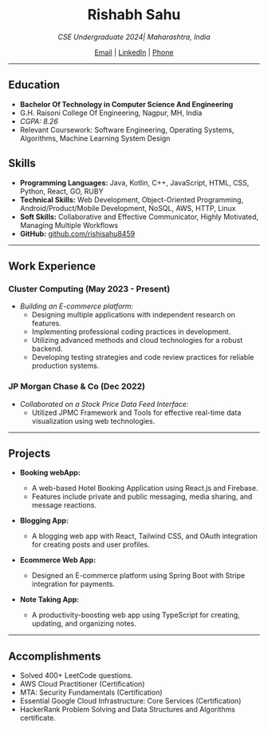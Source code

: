 <h1 align="center">Rishabh Sahu</h1>

<p align="center">
  <em>CSE Undergraduate 2024| Maharashtra, India</em>
</p>

<p align="center">
  <a href="mailto:rishisahu112@gmail.com">Email</a> | 
  <a href="https://www.linkedin.com/in/rishabh-sahu">LinkedIn</a> | 
  <a href="tel:+918459466355">Phone</a>
</p>

---

## Education

- **Bachelor Of Technology in Computer Science And Engineering**
- G.H. Raisoni College Of Engineering, Nagpur, MH, India
- *CGPA: 8.26*
- Relevant Coursework: Software Engineering, Operating Systems, Algorithms, Machine Learning System Design

## Skills

- **Programming Languages:** Java, Kotlin, C++, JavaScript, HTML, CSS, Python, React, GO, RUBY
- **Technical Skills:** Web Development, Object-Oriented Programming, Android/Product/Mobile Development, NoSQL, AWS, HTTP, Linux
- **Soft Skills:** Collaborative and Effective Communicator, Highly Motivated, Managing Multiple Workflows
- **GitHub:** [github.com/rishisahu8459](https://github.com/rishisahu8459)

---

## Work Experience

### Cluster Computing (May 2023 - Present)

- *Building an E-commerce platform:*
  - Designing multiple applications with independent research on features.
  - Implementing professional coding practices in development.
  - Utilizing advanced methods and cloud technologies for a robust backend.
  - Developing testing strategies and code review practices for reliable production systems.

### JP Morgan Chase & Co (Dec 2022)

- *Collaborated on a Stock Price Data Feed Interface:*
  - Utilized JPMC Framework and Tools for effective real-time data visualization using web technologies.

---

## Projects

- **Booking webApp:**
  - A web-based Hotel Booking Application using React.js and Firebase.
  - Features include private and public messaging, media sharing, and message reactions.

- **Blogging App:**
  - A blogging web app with React, Tailwind CSS, and OAuth integration for creating posts and user profiles.

- **Ecommerce Web App:**
  - Designed an E-commerce platform using Spring Boot with Stripe integration for payments.

- **Note Taking App:**
  - A productivity-boosting web app using TypeScript for creating, updating, and organizing notes.

---

## Accomplishments

- Solved 400+ LeetCode questions.
- AWS Cloud Practitioner (Certification)
- MTA: Security Fundamentals (Certification)
- Essential Google Cloud Infrastructure: Core Services (Certification)
- HackerRank Problem Solving and Data Structures and Algorithms certificate.
